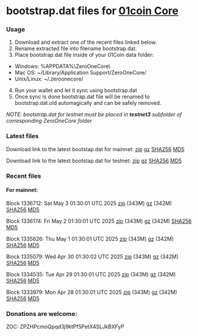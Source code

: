 # bootstrap.dat files for [01coin Core](https://01coin.io)

### Usage

1. Download and extract one of the recent files linked below.
2. Rename extracted file into filename bootstrap.dat.
3. Place bootstrap.dat file inside of your 01Coin data folder:
 - Windows: %APPDATA%\ZeroOneCore\
 - Mac OS: ~/Library/Application Support/ZeroOneCore/
 - Unix/Linux: ~/.zeroonecore/
4. Run your wallet and let it sync using bootstrap.dat
5. Once sync is done bootstrap.dat file will be renamed to bootstrap.dat.old automagically and can be safely removed.

_NOTE: bootstrap.dat for testnet must be placed in **testnet3** subfolder of corresponding ZeroOneCore folder_

### Latest files
Download link to the latest bootstap.dat for mainnet: [zip](https://files.01coin.io/mainnet/bootstrap.dat.zip) [gz](https://files.01coin.io/mainnet/bootstrap.dat.tar.gz) [SHA256](https://files.01coin.io/mainnet/sha256.txt) [MD5](https://files.01coin.io/mainnet/md5.txt)

Download link to the latest bootstap.dat for testnet: [zip](https://files.01coin.io/testnet/bootstrap.dat.zip) [gz](https://files.01coin.io/testnet/bootstrap.dat.tar.gz) [SHA256](https://files.01coin.io/testnet/sha256.txt) [MD5](https://files.01coin.io/testnet/md5.txt)

### Recent files

#### For mainnet:

Block 1336712: Sat May  3 01:30:01 UTC 2025 [zip](https://files.01coin.io/mainnet/2025-05-03/bootstrap.dat.zip) (343M) [gz](https://files.01coin.io/mainnet/2025-05-03/bootstrap.dat.tar.gz) (342M) [SHA256](https://files.01coin.io/mainnet/2025-05-03/sha256.txt) [MD5](https://files.01coin.io/mainnet/2025-05-03/md5.txt)

Block 1336174: Fri May  2 01:30:01 UTC 2025 [zip](https://files.01coin.io/mainnet/2025-05-02/bootstrap.dat.zip) (343M) [gz](https://files.01coin.io/mainnet/2025-05-02/bootstrap.dat.tar.gz) (342M) [SHA256](https://files.01coin.io/mainnet/2025-05-02/sha256.txt) [MD5](https://files.01coin.io/mainnet/2025-05-02/md5.txt)

Block 1335626: Thu May  1 01:30:01 UTC 2025 [zip](https://files.01coin.io/mainnet/2025-05-01/bootstrap.dat.zip) (343M) [gz](https://files.01coin.io/mainnet/2025-05-01/bootstrap.dat.tar.gz) (342M) [SHA256](https://files.01coin.io/mainnet/2025-05-01/sha256.txt) [MD5](https://files.01coin.io/mainnet/2025-05-01/md5.txt)

Block 1335079: Wed Apr 30 01:30:02 UTC 2025 [zip](https://files.01coin.io/mainnet/2025-04-30/bootstrap.dat.zip) (343M) [gz](https://files.01coin.io/mainnet/2025-04-30/bootstrap.dat.tar.gz) (342M) [SHA256](https://files.01coin.io/mainnet/2025-04-30/sha256.txt) [MD5](https://files.01coin.io/mainnet/2025-04-30/md5.txt)

Block 1334535: Tue Apr 29 01:30:01 UTC 2025 [zip](https://files.01coin.io/mainnet/2025-04-29/bootstrap.dat.zip) (343M) [gz](https://files.01coin.io/mainnet/2025-04-29/bootstrap.dat.tar.gz) (342M) [SHA256](https://files.01coin.io/mainnet/2025-04-29/sha256.txt) [MD5](https://files.01coin.io/mainnet/2025-04-29/md5.txt)

Block 1333979: Mon Apr 28 01:30:01 UTC 2025 [zip](https://files.01coin.io/mainnet/2025-04-28/bootstrap.dat.zip) (343M) [gz](https://files.01coin.io/mainnet/2025-04-28/bootstrap.dat.tar.gz) (342M) [SHA256](https://files.01coin.io/mainnet/2025-04-28/sha256.txt) [MD5](https://files.01coin.io/mainnet/2025-04-28/md5.txt)


### Donations are welcome:

ZOC: ZPZHPcmoQpqd3j9ktPf5PetX4SLJkBXFyP
